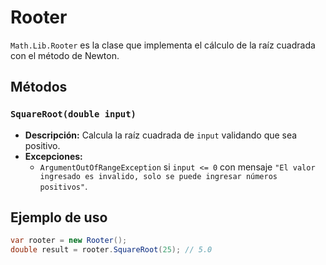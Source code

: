 # Rooter

`Math.Lib.Rooter` es la clase que implementa el cálculo de la raíz cuadrada con el método de Newton.

## Métodos

### `SquareRoot(double input)`

- **Descripción:** Calcula la raíz cuadrada de `input` validando que sea positivo.  
- **Excepciones:**
  - `ArgumentOutOfRangeException` si `input <= 0` con mensaje `"El valor ingresado es invalido, solo se puede ingresar números positivos"`.

## Ejemplo de uso

```csharp
var rooter = new Rooter();
double result = rooter.SquareRoot(25); // 5.0
